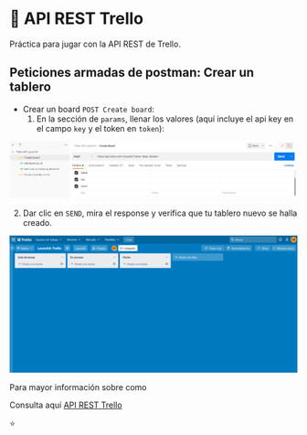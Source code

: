 # 💠 API REST Trello

Práctica para jugar con la API REST de Trello. 

## Peticiones armadas de postman: Crear un tablero

+ Crear un board `POST Create board`:
  1. En la sección de `params`, llenar los valores (aquí incluye el api key en el campo `key` y el token en `token`):

![POST Create board](https://github.com/DanielaBeltranCruz/Trello-JS/blob/master/images/api_rest_trello_1.PNG)

  2. Dar clic en `SEND`, mira el response y verifica que tu tablero nuevo se halla creado.

![Tablero creado](https://github.com/DanielaBeltranCruz/Trello-JS/blob/master/images/api_rest_trello_2.PNG)


Para mayor información sobre como 

Consulta aquí [API REST Trello](https://github.com/LaunchX-InnovaccionVirtual/MissionNodeJS/blob/main/semanas/semana_4/6_api_rest_trello.md)

⭐